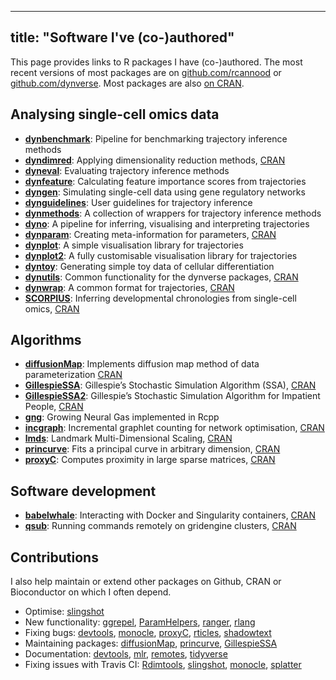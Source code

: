 
---
title: "Software I've (co-)authored"
--- 

This page provides links to R packages I have (co-)authored. The most recent versions of most packages are on [github.com/rcannood](https://github.com/rcannood/) or [github.com/dynverse](https://github.com/dynverse/). Most packages are also [on CRAN](https://cran.rstudio.com).

## Analysing single-cell omics data

* [**dynbenchmark**](https://github.com/dynverse/dynbenchmark): Pipeline for benchmarking trajectory inference methods
* [**dyndimred**](https://github.com/dynverse/dyndimred): Applying dimensionality reduction methods, [CRAN](https://cran.r-project.org/package=dyndimred)
* [**dyneval**](https://github.com/dynverse/dyneval): Evaluating trajectory inference methods
* [**dynfeature**](https://github.com/dynverse/dynfeature): Calculating feature importance scores from trajectories
* [**dyngen**](https://github.com/dynverse/dyngen): Simulating single-cell data using gene regulatory networks
* [**dynguidelines**](https://github.com/dynverse/dynguidelines): User guidelines for trajectory inference
* [**dynmethods**](https://github.com/dynverse/dynmethods): A collection of wrappers for trajectory inference methods
* [**dyno**](https://github.com/dynverse/dyno): A pipeline for inferring, visualising and interpreting trajectories
* [**dynparam**](https://github.com/dynverse/dynparam): Creating meta-information for parameters, [CRAN](https://cran.r-project.org/package=dynparam)
* [**dynplot**](https://github.com/dynverse/dynplot): A simple visualisation library for trajectories
* [**dynplot2**](https://github.com/dynverse/dynplot2): A fully customisable visualisation library for trajectories
* [**dyntoy**](https://github.com/dynverse/dyntoy): Generating simple toy data of cellular differentiation
* [**dynutils**](https://github.com/dynverse/dynutils): Common functionality for the dynverse packages, [CRAN](https://cran.r-project.org/package=dynutils)
* [**dynwrap**](https://github.com/dynverse/dynwrap): A common format for trajectories, [CRAN](https://cran.r-project.org/package=dynwrap)
* [**SCORPIUS**](https://github.com/rcannood/SCORPIUS): Inferring developmental chronologies from single-cell omics, [CRAN](https://cran.r-project.org/package=SCORPIUS)

## Algorithms

* [**diffusionMap**](https://github.com/rcannood/diffusionMap): Implements diffusion map method of data parameterization [CRAN](https://cran.r-project.org/package=diffusionMap)
* [**GillespieSSA**](https://github.com/rcannood/GillespieSSA): Gillespie’s Stochastic Simulation Algorithm (SSA), [CRAN](https://cran.r-project.org/package=GillespieSSA)
* [**GillespieSSA2**](https://github.com/rcannood/GillespieSSA2): Gillespie’s Stochastic Simulation Algorithm for Impatient People, [CRAN](https://cran.r-project.org/package=GillespieSSA2)
* [**gng**](https://github.com/rcannood/gng): Growing Neural Gas implemented in Rcpp
* [**incgraph**](https://github.com/rcannood/incgraph): Incremental graphlet counting for network optimisation, [CRAN](https://cran.r-project.org/package=incgraph)
* [**lmds**](https://github.com/dynverse/lmds): Landmark Multi-Dimensional Scaling, [CRAN](https://cran.r-project.org/package=lmds)
* [**princurve**](https://github.com/rcannood/princurve): Fits a principal curve in arbitrary dimension, [CRAN](https://cran.r-project.org/package=princurve)
* [**proxyC**](https://github.com/koheiw/proxyC): Computes proximity in large sparse matrices, [CRAN](https://cran.r-project.org/package=proxyC)


## Software development

* [**babelwhale**](https://github.com/dynverse/babelwhale): Interacting with Docker and Singularity containers, [CRAN](https://cran.r-project.org/package=babelwhale)
* [**qsub**](https://github.com/rcannood/qsub): Running commands remotely on gridengine clusters, [CRAN](https://cran.r-project.org/package=qsub)

## Contributions
I also help maintain or extend other packages on Github, CRAN or Bioconductor on which I often depend.

* Optimise: [slingshot](https://www.bioconductor.org/packages/slingshot)
* New functionality: [ggrepel](https://cran.r-project.org/package=ggrepel), [ParamHelpers](https://cran.r-project.org/package=ParamHelpers), [ranger](https://cran.r-project.org/package=ranger), [rlang](https://cran.r-project.org/package=rlang)
* Fixing bugs: [devtools](https://cran.r-project.org/package=devtools), [monocle](https://www.bioconductor.org/packages/monocle), [proxyC](https://cran.r-project.org/package=proxyC), [rticles](https://cran.r-project.org/package=rticles), [shadowtext](https://cran.r-project.org/package=shadowtext)
* Maintaining packages: [diffusionMap](https://cran.r-project.org/package=diffusionMap), [princurve](https://cran.r-project.org/package=princurve), [GillespieSSA](https://cran.r-project.org/package=GillespieSSA)
* Documentation: [devtools](https://cran.r-project.org/package=devtools), [mlr](https://cran.r-project.org/package=mlr), [remotes](https://cran.r-project.org/package=remotes), [tidyverse](https://cran.r-project.org/package=tidyverse)
* Fixing issues with Travis CI: [Rdimtools](https://cran.r-project.org/package=Rdimtools), [slingshot](https://www.bioconductor.org/packages/slingshot), [monocle](https://www.bioconductor.org/packages/monocle), [splatter](https://www.bioconductor.org/packages/splatter)
